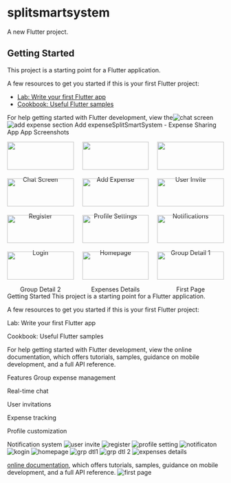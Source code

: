 # splitsmartsystem

A new Flutter project.

## Getting Started

This project is a starting point for a Flutter application.

A few resources to get you started if this is your first Flutter project:

- [Lab: Write your first Flutter app](https://docs.flutter.dev/get-started/codelab)
- [Cookbook: Useful Flutter samples](https://docs.flutter.dev/cookbook)

For help getting started with Flutter development, view the![chat screen](https://github.com/user-attachments/assets/55ba5263-ddf2-4408-9796-b630d9521331)
![add expense section](https://github.com/user-attachments/assets/111231a5-f10a-4fc8-b97a-600f5240c581)
Add expenseSplitSmartSystem - Expense Sharing App
App Screenshots
<div style="display: grid; grid-template-columns: repeat(3, 1fr); gap: 20px; margin-bottom: 30px;"><div> <img src="https://github.com/user-attachments/assets/55ba5263-ddf2-4408-9796-b630d9521331" width="100%"> <p align="center">Chat Screen</p> </div><div> <img src="https://github.com/user-attachments/assets/111231a5-f10a-4fc8-b97a-600f5240c581" width="100%"> <p align="center">Add Expense</p> </div><div> <img src="https://github.com/user-attachments/assets/61404347-4611-426e-a7e0-c549a6484886" width="100%"> <p align="center">User Invite</p> </div><div> <img src="https://github.com/user-attachments/assets/e2520928-f429-4b57-abf9-3e688d89676d" width="100%"> <p align="center">Register</p> </div><div> <img src="https://github.com/user-attachments/assets/e382e12f-844d-4f2a-80a2-cf86f2fcd1f3" width="100%"> <p align="center">Profile Settings</p> </div><div> <img src="https://github.com/user-attachments/assets/c428bb78-98ba-4117-976b-51db32002d94" width="100%"> <p align="center">Notifications</p> </div><div> <img src="https://github.com/user-attachments/assets/b4d95bd7-9877-45c5-a78f-16b902d125fe" width="100%"> <p align="center">Login</p> </div><div> <img src="https://github.com/user-attachments/assets/347d1265-5238-4418-b5d9-3bfb2c00b6d7" width="100%"> <p align="center">Homepage</p> </div><div> <img src="https://github.com/user-attachments/assets/ac8ba0ef-e34a-4a9c-a455-6c898f38242a" width="100%"> <p align="center">Group Detail 1</p> </div><div> <img src="https://github.com/user-attachments/assets/d62b574c-c7d4-48a0-8c5f-d89e0f06663c" width="100%"> <p align="center">Group Detail 2</p> </div><div> <img src="https://github.com/user-attachments/assets/449bf205-e070-4505-9b04-ac84b23fcb19" width="100%"> <p align="center">Expenses Details</p> </div><div> <img src="https://github.com/user-attachments/assets/f232f449-0fd7-4312-9878-13a0876cfc62" width="100%"> <p align="center">First Page</p> </div></div>
Getting Started
This project is a starting point for a Flutter application.

A few resources to get you started if this is your first Flutter project:

Lab: Write your first Flutter app

Cookbook: Useful Flutter samples

For help getting started with Flutter development, view the online documentation, which offers tutorials, samples, guidance on mobile development, and a full API reference.

Features
Group expense management

Real-time chat

User invitations

Expense tracking

Profile customization

Notification system
![user invite](https://github.com/user-attachments/assets/61404347-4611-426e-a7e0-c549a6484886)
![register](https://github.com/user-attachments/assets/e2520928-f429-4b57-abf9-3e688d89676d)
![profile setting](https://github.com/user-attachments/assets/e382e12f-844d-4f2a-80a2-cf86f2fcd1f3)
![notificaton](https://github.com/user-attachments/assets/c428bb78-98ba-4117-976b-51db32002d94)
![kogin](https://github.com/user-attachments/assets/b4d95bd7-9877-45c5-a78f-16b902d125fe)
![homepage](https://github.com/user-attachments/assets/347d1265-5238-4418-b5d9-3bfb2c00b6d7)
![grp dtl1](https://github.com/user-attachments/assets/ac8ba0ef-e34a-4a9c-a455-6c898f38242a)
![grp dtl 2](https://github.com/user-attachments/assets/d62b574c-c7d4-48a0-8c5f-d89e0f06663c)
![expenses details](https://github.com/user-attachments/assets/449bf205-e070-4505-9b04-ac84b23fcb19)

[online documentation](https://docs.flutter.dev/), which offers tutorials,
samples, guidance on mobile development, and a full API reference.
![first page](https://github.com/user-attachments/assets/f232f449-0fd7-4312-9878-13a0876cfc62)
